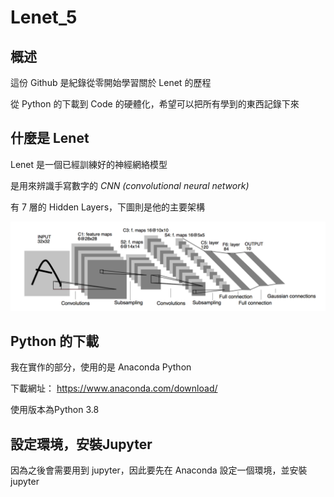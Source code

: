 # Lenet_5

## 概述
這份 Github 是紀錄從零開始學習關於 Lenet 的歷程

從 Python 的下載到 Code 的硬體化，希望可以把所有學到的東西記錄下來

## 什麼是 Lenet
Lenet 是一個已經訓練好的神經網絡模型

是用來辨識手寫數字的 _CNN (convolutional neural network)_

有 7 層的 Hidden Layers，下圖則是他的主要架構

![](https://github.com/WANG-TZU-FAN/Lenet/blob/main/Images/CNN.png?raw=true)

## Python 的下載
我在實作的部分，使用的是 Anaconda Python

下載網址： https://www.anaconda.com/download/ 

使用版本為Python 3.8

## 設定環境，安裝Jupyter
因為之後會需要用到 jupyter，因此要先在 Anaconda 設定一個環境，並安裝 jupyter


